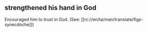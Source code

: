 ## strengthened his hand in God ##

Encouraged him to trust in God.   (See: [[rc://en/ta/man/translate/figs-synecdoche]])